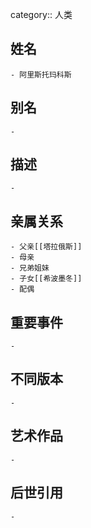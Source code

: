 category:: 人类
## 姓名
	- 阿里斯托玛科斯
## 别名
	-
## 描述
	-
## 亲属关系
	- 父亲[[塔拉俄斯]]
	- 母亲
	- 兄弟姐妹
	- 子女[[希波墨冬]]
	- 配偶
## 重要事件
	-
## 不同版本
	-
## 艺术作品
	-
## 后世引用
	-
